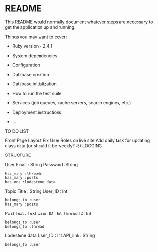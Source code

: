 # README

This README would normally document whatever steps are necessary to get the
application up and running.

Things you may want to cover:

* Ruby version - 2.4.1

* System dependencies

* Configuration

* Database creation

* Database initialization

* How to run the test suite

* Services (job queues, cache servers, search engines, etc.)

* Deployment instructions

* ...


TO DO LIST

Front Page Layout
Fix User Roles on live site
Add daily task for updating class data (or should it be weekly? :S)
LOGGING


STRUCTURE

User
	Email : String
	Password :String
	
	has_many :threads
	has_many :posts
	has_one :lodestone_data

Topic
	Title : String
	User_ID : Int

	belongs_to :user
	has_many :posts

Post
	Text : Text
	User_ID : Int
	Thread_ID: Int

	belongs_to :user
	belongs_to :thread

Lodestone data
	User_ID : Int
	API_link : String

	belongs_to :user